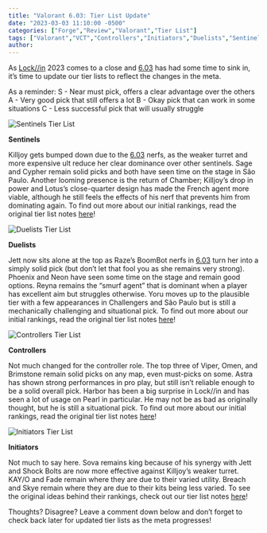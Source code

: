 ```yaml
---
title: "Valorant 6.03: Tier List Update"
date: "2023-03-03 11:10:00 -0500"
categories: ["Forge","Review","Valorant","Tier List"]
tags: ["Valorant","VCT","Controllers","Initiators","Duelists","Sentinels","esports","Agents","Breach","Skye","KAY/O","Fade","Sova","Harbor","Astra","Brimstone","Omen","Viper","Killjoy","Chamber","Cypher","Sage","Yoru","Reyna","Phoenix","Neon","Raze","Jett"]
author:
---
```


As [Lock//in](https://liquipedia.net/valorant/VCT/2023/LOCK_IN_S%C3%A3o_Paulo) 2023 comes to a close and [6.03](https://playvalorant.com/en-us/news/game-updates/valorant-patch-notes-6-03/) has had some time to sink in, it’s time to update our tier lists to reflect the changes in the meta. 

As a reminder:
S - Near must pick, offers a clear advantage over the others
A - Very good pick that still offers a lot
B - Okay pick that can work in some situations
C - Less successful pick that will usually struggle 

![Sentinels Tier List](/2023-03-03-valorant-6.03-tier-list-update-sentinel.png)

**Sentinels**

Killjoy gets bumped down due to the [6.03](https://playvalorant.com/en-us/news/game-updates/valorant-patch-notes-6-03/) nerfs, as the weaker turret and more expensive ult reduce her clear dominance over other sentinels. Sage and Cypher remain solid picks and both have seen time on the stage in São Paulo. Another looming presence is the return of Chamber; Killjoy’s drop in power and Lotus’s close-quarter design has made the French agent more viable, although he still feels the effects of his nerf that prevents him from dominating again. To find out more about our initial rankings, read the original tier list notes [here](https://blog.omnic.ai/posts/valorant-6.0-best-senitels-to-play-right-now/)!

![Duelists Tier List](/2023-03-03-valorant-6.03-tier-list-update-duelist.png)

**Duelists**

Jett now sits alone at the top as Raze’s BoomBot nerfs in [6.03](https://playvalorant.com/en-us/news/game-updates/valorant-patch-notes-6-03/) turn her into a simply solid pick (but don’t let that fool you as she remains very strong). Phoenix and Neon have seen some time on the stage and remain good options. Reyna remains the “smurf agent” that is dominant when a player has excellent aim but struggles otherwise. Yoru moves up to the plausible tier with a few appearances in Challengers and São Paulo but is still a mechanically challenging and situational pick. To find out more about our initial rankings, read the original tier list notes [here](https://blog.omnic.ai/posts/valorant-6.0-best-duelists-to-play-right-now/)!

![Controllers Tier List](/2023-03-03-valorant-6.03-tier-list-update-controller.png)

**Controllers**

Not much changed for the controller role. The top three of Viper, Omen, and Brimstone remain solid picks on any map, even must-picks on some. Astra has shown strong performances in pro play, but still isn’t reliable enough to be a solid overall pick. Harbor has been a big surprise in Lock//in and has seen a lot of usage on Pearl in particular. He may not be as bad as originally thought, but he is still a situational pick. To find out more about our initial rankings, read the original tier list notes [here](https://blog.omnic.ai/posts/valorant-6.0-best-controllers-to-play-right-now/)!

![Initiators Tier List](/2023-03-03-valorant-6.03-tier-list-update-initiator.png)

**Initiators**

Not much to say here. Sova remains king because of his synergy with Jett and Shock Bolts are now more effective against Killjoy’s weaker turret. KAY/O and Fade remain where they are due to their varied utility. Breach and Skye remain where they are due to their kits being less varied. To see the original ideas behind their rankings, check out our tier list notes [here](https://blog.omnic.ai/posts/valorant-6.0-best-initiators-to-play-right/)!

Thoughts? Disagree? Leave a comment down below and don’t forget to check back later for updated tier lists as the meta progresses!